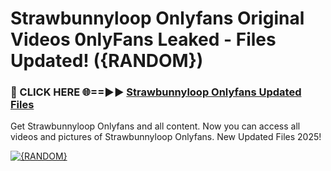 # Strawbunnyloop Onlyfans Original Videos 0nlyFans Leaked - Files Updated! ({RANDOM})

<h3>🔴 CLICK HERE 🌐==►► <a href="https://betterlinks.top/A2PfLJ" rel="nofollow">Strawbunnyloop Onlyfans Updated Files</a></h3>

Get Strawbunnyloop Onlyfans and all content. Now you can access all videos and pictures of Strawbunnyloop Onlyfans. New Updated Files 2025!

[![{RANDOM}](https://i.imgur.com/ppqm5kG.gif)](https://betterlinks.top/A2PfLJ)